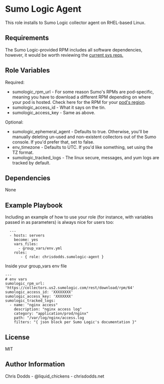 Sumo Logic Agent
=========

This role installs to Sumo Logic collector agent on RHEL-based Linux.

Requirements
------------

The Sumo Logic-provided RPM includes all software dependencies, however, it would be worth reviewing the [current sys reqs.](https://help.sumologic.com/Start-Here/01About-Sumo-Logic/System-Requirements/Installed-Collector-Requirements)

Role Variables
--------------

Required:

* sumologic_rpm_url - For some reason Sumo's RPMs are pod-specific, meaning you have to download a different RPM depending on where your pod is hosted. Check here for the RPM for your [pod's region](https://help.sumologic.com/Send-Data/Installed-Collectors/05Reference-Information-for-Collector-Installation/02Download-a-Collector-from-a-Static-URL).
* sumologic_access_id - What it says on the tin.
* sumologic_access_key - Same as above.

Optional:

* sumologic_ephemeral_agent - Defaults to true. Otherwise, you'll be manually deleting un-used and non-existent collectors out of the Sumo console. If you'd prefer that, set to false.
* env_timezone - Defaults to UTC. If you'd like something, set using the TZ format.
* sumologic_tracked_logs - The linux secure, messages, and yum logs are tracked by default. 


Dependencies
------------

None

Example Playbook
----------------

Including an example of how to use your role (for instance, with variables passed in as parameters) is always nice for users too:

      ---
      - hosts: servers
        become: yes
        vars_files:
          - group_vars/env.yml
        roles:
           - { role: chrisdodds.sumologic-agent }

Inside your group_vars env file

    ---
    # env vars
    sumologic_rpm_url: 'https://collectors.us2.sumologic.com/rest/download/rpm/64'
    sumologic_access_id: 'XXXXXXXX'
    sumologic_access_key: 'XXXXXXX'
    sumologic_tracked_logs:
      - name: "nginx access" 
        description: "nginx access log"
        category: "application/prod/nginx"
        path: "/var/log/nginx/access.log
        filters: "{ json block per Sumo Logic's documentation }"        

License
-------

MIT

Author Information
------------------

Chris Dodds - @liquid_chickens - chrisdodds.net
